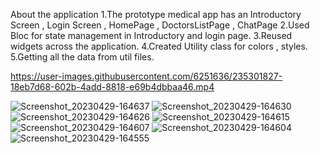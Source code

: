 
About the application
1.The prototype medical app has an Introductory Screen , Login Screen , HomePage , DoctorsListPage , ChatPage
2.Used Bloc for state management in Introductory and login page.
3.Reused widgets across the application.
4.Created Utility class for colors , styles.
5.Getting all the data from util files.
 
 https://user-images.githubusercontent.com/6251636/235301827-18eb7d68-602b-4add-8818-e69b4dbbaa46.mp4


![Screenshot_20230429-164637](https://user-images.githubusercontent.com/6251636/235301812-45375729-317e-4b79-a173-bf1125566346.png)
![Screenshot_20230429-164630](https://user-images.githubusercontent.com/6251636/235301817-ce3c2140-2420-4c05-b172-3a6dbd891040.png)
![Screenshot_20230429-164626](https://user-images.githubusercontent.com/6251636/235301818-6a519a45-ead6-4aef-90d9-476cccb64d9b.png)
![Screenshot_20230429-164615](https://user-images.githubusercontent.com/6251636/235301819-30eec565-61d8-40cc-b3e2-ae08a6c1a39c.png)
![Screenshot_20230429-164607](https://user-images.githubusercontent.com/6251636/235301821-b4e6b7f3-a1f8-4032-9112-37ba47e753c4.png)
![Screenshot_20230429-164604](https://user-images.githubusercontent.com/6251636/235301822-2854b1cc-0969-410d-acac-d6adba914309.png)
![Screenshot_20230429-164555](https://user-images.githubusercontent.com/6251636/235301826-348271de-95d1-4a03-bc49-8058df426af2.png)



